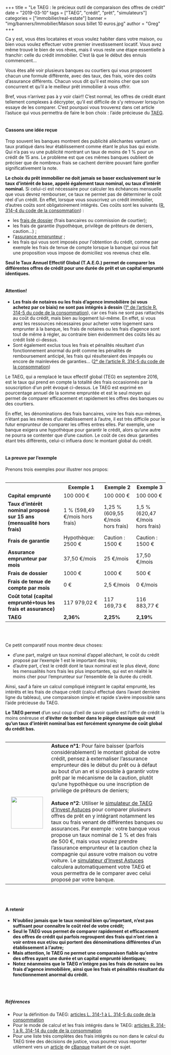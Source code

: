 +++
title = "Le TAEG : le précieux outil de comparaison des offres de crédit"
date = "2019-03-10"
tags = ["TAEG", "crédit", "prêt", "simulateurs"]
categories = ["immobilier/real-estate"]
banner = "img/banners/Immobilier/Maison sous billet 10 euros.jpg"
author = "Greg"
+++

Ca y est, vous êtes locataires et vous voulez habiter dans votre maison, ou bien vous voulez effectuer votre premier investissement locatif. Vous avez même trouvé le bien de vos rêves, mais il vous reste une étape essentielle à franchir: celle du crédit immobilier. C’est là que le début des ennuis commencent...

Vous êtes allé voir plusieurs banques ou courtiers qui vous proposent chacun une formule différente, avec des taux, des frais, voire des coûts d’assurance différents. Chacun vous dit qu’il est moins cher que son concurrent et qu’il a le meilleur prêt immobilier à vous offrir.

Bref, vous n’arrivez pas à y voir clair!! C’est normal, les offres de crédit étant tellement complexes à décrypter, qu’il est difficile de s’y retrouver lorsqu’on essaye de les comparer.
C’est pourquoi vous trouverez dans cet article l’astuce qui vous permettra de faire le bon choix : l’aide précieuse du [TAEG](https://investastuces.com/glossaire/#TAEG).
<br>
<br>

#### Cassons une idée reçue

Trop souvent les banques montrent des publicité alléchantes vantant un taux pratiqué dans leur établissement comme étant le plus bas qui existe. Qui n’a pas vu une publicité montrant un taux de moins de 1 % pour un crédit de 15 ans. Le problème est que ces mêmes banques oublient de préciser que de nombreux frais se cachent derrière pouvant faire gonfler significativement la note.

**Le choix du prêt immobilier ne doit jamais se baser exclusivement sur le taux d’intérêt de base, appelé également taux nominal, ou taux d’intérêt nominal.** Si celui-ci est nécessaire pour calculer les échéances mensuelle que vous devrez rembourser, ce taux ne permet pas de déterminer le coût réel d'un crédit. En effet, lorsque vous souscrivez un crédit immobilier, d’autres coûts sont obligatoirement intégrés. Ces coûts sont les suivants ([R. 314-4 du code de la consommation](https://www.legifrance.gouv.fr/affichCodeArticle.do?idArticle=LEGIARTI000032807610&cidTexte=LEGITEXT000006069565&dateTexte=20161001)) :  

- les [frais de dossier](https://investastuces.com/glossaire/#fraisdedossier) (frais bancaires ou commission de courtier);
- les frais de garantie (hypothèque, privilège de prêteurs de deniers, caution...) ;
- l’[assurance emprunteur](https://investastuces.com/glossaire/#assuranceemprunteur) ;
- les frais qui vous sont imposés pour l'obtention du crédit, comme par exemple les frais de tenue de compte lorsque la banque qui vous fait une proposition vous impose de domiciliez vos revenus chez elle. 

**Seul le Taux Annuel Effectif Global (T.A.E.G.) permet de comparer les différentes offres de crédit pour une durée de prêt et un capital emprunté identiques.**
<br>
<br>

#### Attention! 

- **Les frais de notaires ou les frais d’agence immobilière (si vous achetez par ce biais) ne sont pas intégrés à dessin** ([1° de l’article R. 314-5 du code de la consommation](https://www.legifrance.gouv.fr/affichCodeArticle.do?cidTexte=LEGITEXT000006069565&idArticle=LEGIARTI000032807612)), car ces frais ne sont pas rattachés au coût du crédit, mais bien au logement lui-même. En effet, si vous avez les ressources nécessaires pour acheter votre logement sans emprunter à la banque, les frais de notaires ou les frais d’agence sont tout de même à régler, au contraire bien évidemment des coûts liés au crédit listé ci-dessus.
- Sont également exclus tous les frais et pénalités résultant d’un fonctionnement anormal du prêt comme les pénalités de remboursement anticipé, les frais qui résulteraient des impayés ou encore de mainlevées de garanties... ([2° de l’article R. 314-5 du code de la consommation](https://www.legifrance.gouv.fr/affichCodeArticle.do?cidTexte=LEGITEXT000006069565&idArticle=LEGIARTI000032807612))


Le TAEG, qui a remplacé le taux effectif global (TEG) en septembre 2016, est le taux qui prend en compte la totalité des frais occasionnés par la souscription d'un prêt évoqué ci-dessus. Le TAEG est exprimé en pourcentage annuel de la somme empruntée et est le seul moyen qui permet de comparer efficacement et rapidement les offres des banques ou des courtiers.

En effet, les dénominations des frais bancaires, voire les frais eux-mêmes, n’étant pas les mêmes d’un établissement à l’autre, il est très difficile pour le futur emprunteur de comparer les offres entres elles. Par exemple, une banque exigera une hypothèque pour garantir le crédit, alors qu’une autre ne pourra se contenter que d’une caution. Le coût de ces deux garanties étant très différents, celui-ci influera donc le montant global du crédit.
<br>
<br>

#### La preuve par l’exemple
Prenons trois exemples pour illustrer nos propos: 
<br>
<br>

<table class="hoverTable">
  <tr>
    <th></th>
    <th>Exemple 1</th> 
    <th>Exemple 2</th>
    <th>Exemple 3</th>

  </tr>
  <tr>
    <td><b>Capital emprunté</b></td>
    <td>100 000 €</td> 
    <td>100 000 €</td>
    <td>100 000 €</td>
  </tr>
    <tr>
    <td><b>Taux d’intérêt nominal proposé sur 15 ans (mensualité hors frais)</b>
</td>
    <td>1 % (598,49 €/mois hors frais)
</td> 
    <td>1,25 % (609,55 €/mois hors frais) </td>
    <td>1,5 % (620,47 €/mois hors frais)
</td>
  </tr>
   <tr>
    <td><b>Frais de garantie</b></td>
    <td>Hypothèque: 2500 €</td> 
    <td>Caution : 1500 €</td>
    <td>Caution : 1500 €</td>
  </tr>
     <tr>
    <td><b>Assurance emprunteur par mois</b></td>
    <td>37,50 €/mois</td> 
    <td>25 €/mois</td>
    <td>17,50 €/mois</td>
  </tr>
       <tr>
    <td><b>Frais de dossier</b></td>
    <td>1000 €</td> 
    <td>1000 €</td>
    <td>500 €</td>
  </tr>
         <tr>
    <td><b>Frais de tenue de compte par mois</b></td>
    <td>0 €</td> 
    <td>2,5 €/mois</td>
    <td>0 €/mois</td>
  </tr>
           <tr>
    <td><b>Coût total (capital emprunté+tous les frais et assurance)</b></td>
    <td>117 979,02 €</td> 
    <td>117 169,73 €</td>
    <td>116 883,77 €</td>
  </tr>
             <tr>
    <td><b>TAEG</b></td>
    <td><b>2,36%</b></td> 
    <td><b>2,25%</b></td>
    <td><b>2,19%</b></td>
  </tr>
</table>
<br>
<br>

Ce petit comparatif nous montre deux choses:  

- d’une part, malgré un taux nominal d’appel alléchant, le coût du crédit proposé par l’exemple 1 est le important des trois;  
- d’autre part, c’est le crédit dont le taux nominal est le plus élevé, donc les mensualités hors frais les plus importantes, qui est en réalité le moins cher pour l’emprunteur sur l’ensemble de la durée du crédit. 

Ainsi, sauf à faire un calcul compliqué intégrant le capital emprunté, les intérêts et les frais de chaque crédit (calcul effectué dans l’avant dernière ligne du tableau), une comparaison simple et rapide s’avère impossible sans l’aide précieuse du TAEG. 

**Le TAEG permet** d’un seul coup d’oeil de savoir quelle est l’offre de crédit la moins onéreuse et **d’éviter de tomber dans le piège classique qui veut qu’un taux d’intérêt nominal bas est forcément synonyme de coût global du crédit bas.**
<br>
<br>

<table class="hoverTable">
<tr>
</tr>
<tr>
<td> <img src="/img/Investastuces-lightbulb-plural.png" align="center" style="width:100px;" hspace="10"/>
<td>  <b>Astuce n°1</b>: Pour faire baisser (parfois considérablement) le montant global de votre crédit, pensez à externaliser l’assurance emprunteur dès le début du prêt ou à défaut au bout d’un an et si possible à garantir votre prêt par le mécanisme de la caution, plutôt qu’une hypothèque ou une inscription de privilège de prêteurs de deniers; 
 <br>
 <br>
<b>Astuce n°2</b>: Utiliser le <a href="https://investastuces.com/simulateurs">simulateur de TAEG d’Invest Astuces</a> pour comparer plusieurs offres de prêt en y intégrant notamment les taux ou frais venant de différentes banques ou assurances. Par exemple : votre banque vous propose un taux nominal de 1 % et des frais de 500 €, mais vous voulez prendre l’assurance emprunteur et la caution chez la compagnie qui assure votre maison ou votre voiture. Le <a href="https://investastuces.com/simulateurs">simulateur d’Invest Astuces</a> calculera automatiquement votre TAEG et vous permettra de le comparer avec celui proposé par votre banque.
</tr>
</table>

<br>
<br>

#### A retenir

- **N’oubliez jamais que le taux nominal bien qu’important, n’est pas suffisant pour connaître le coût réel de votre crédit;**
- **Seul le TAEG vous permet de comparer rapidement et efficacement des offres de crédit qui parfois regroupent des frais qui n’ont rien à voir entres eux et/ou qui portent des dénominations différentes d’un établissement à l’autre;** 
- **Mais attention, le TAEG ne permet une comparaison fiable qu’entre des offres ayant une durée et un capital emprunté identiques;**
- **Notez néanmoins que le TAEG n’intègre pas les frais de notaire ou les frais d’agence immobilière, ainsi que les frais et pénalités résultant du fonctionnement anormal du crédit.**
<br>
<br>

##### Références  

- Pour la définition du TAEG: [articles L. 314-1 à L. 314-5 du code de la consommation](https://www.legifrance.gouv.fr/affichCodeArticle.do?cidTexte=LEGITEXT000006069565&idArticle=LEGIARTI000032303351)
- Pour le mode de calcul et les frais intégrés dans le TAEG: [articles R. 314-1 à R. 314-14 du code de la consommation](https://www.legifrance.gouv.fr/affichCodeArticle.do?cidTexte=LEGITEXT000006069565&idArticle=LEGIARTI000032807604&dateTexte=&categorieLien=cid)
- Pour une liste très complètes des frais intégrés ou non dans le calcul du TAEG tirée des décisions de justice, vous pourrez vous reporter utilement vers un [article](https://www.cbanque.com/credit/teg-jurisprudence.php) de [cBanque](https://www.cbanque.com/) traitant de ce sujet.
